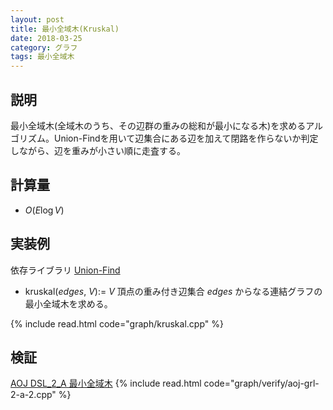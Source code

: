 ```yaml
---
layout: post
title: 最小全域木(Kruskal)
date: 2018-03-25
category: グラフ
tags: 最小全域木
---
```


## 説明
最小全域木(全域木のうち、その辺群の重みの総和が最小になる木)を求めるアルゴリズム。Union-Findを用いて辺集合にある辺を加えて閉路を作らないか判定しながら、辺を重みが小さい順に走査する。

## 計算量
* $O(E \log V)$

## 実装例

依存ライブラリ [Union-Find](../structure/union-find.html)

* kruskal($edges$, $V$):= $V$ 頂点の重み付き辺集合 $edges$ からなる連結グラフの最小全域木を求める。

{% include read.html  code="graph/kruskal.cpp" %}

## 検証

[AOJ DSL_2_A 最小全域木](http://judge.u-aizu.ac.jp/onlinejudge/description.jsp?id=GRL_2_A&lang=jp)
{% include read.html code="graph/verify/aoj-grl-2-a-2.cpp" %}
